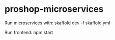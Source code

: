 # proshop-microservices

Run microservices with:
skaffold dev -f skaffold.yml

Run frontend:
npm start
